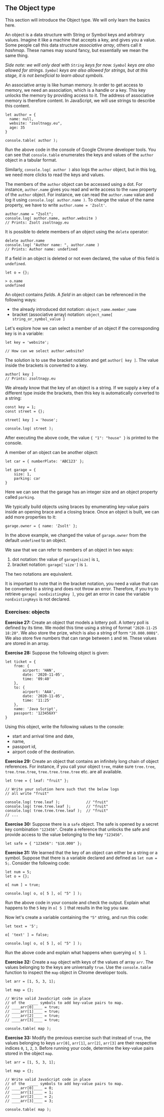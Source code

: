 ## The Object type

This section will introduce the Object type. We will only learn the basics here.

An object is a data structure with String or Symbol keys and arbitrary values. Imagine it like a machine that accepts a key, and gives you a value. Some people call this data structure *associative array*, others call it *hashmap*. These names may sound fancy, but essentially we mean the same thing.

*Side note: we will only deal with `String` keys for now. `Symbol` keys are also allowed for strings. `Symbol` keys are also allowed for strings, but at this stage, it is not beneficial to learn about symbols.*

An associative array is like human memory. In order to get access to memory, we need an association, which is a handle or a key. This key unlocks the memory by providing access to it. The address of associative memory is therefore content. In JavaScript, we will use strings to describe this content.

```
let author = {
  name: null,
  website: "zsoltnagy.eu",
  age: 35
}

console.table( author );
```

Run the above code in the console of Google Chrome developer tools. You can see that `console.table` enumerates the keys and values of the `author` object in a tabular format.

Similarly, `console.log( author )` also logs the `author` object, but in this log, we need more clicks to read the keys and values.

The members of the `author` object can be accessed using a dot. For instance, `author.name` gives you read and write access to the `name` property of the `author` object. For instance, we can read the `author.name` value and log it using `console.log( author.name )`. To change the value of the name property, we have to write `author.name = 'Zsolt'`.

```
author.name = "Zsolt";
console.log( author.name, author.website )
// Prints: Zsolt zsoltnagy.eu
```

It is possible to delete members of an object using the `delete` operator:

```
delete author.name
console.log( "Author name: ", author.name )
// Prints: Author name: undefined
```

If a field in an object is deleted or not even declared, the value of this field is `undefined`.

```
let o = {};

> o.name
undefined
```

An object contains *fields*. A *field* in an object can be referenced in the following ways:

- the already introduced dot notation: `object_name.member_name`
- bracket (associative array) notation: `object_name[ string_or_symbol_value ]`

Let's explore how we can select a member of an object if the corresponding key is in a variable:

```
let key = 'website';

// How can we select author.website?
```

The solution is to use the bracket notation and get `author[ key ]`. The value inside the brackets is converted to a key.

```
author[ key ]
// Prints: zsoltnagy.eu
```

We already know that the key of an object is a string. If we supply a key of a different type inside the brackets, then this key is automatically converted to a string:

```
const key = 1;
const street = {};

street[ key ] = 'house';

console.log( street );
```

After executing the above code, the value `{ "1": "house" }` is printed to the console.

A member of an object can be another object:

```
let car = { numberPlate: 'ABC123' };

let garage = {
    size: 1,
    parking: car
}
```

Here we can see that the garage has an integer size and an object property called `parking`.

We typically build objects using braces by enumerating key-value pairs inside an opening brace and a closing brace. Once an object is built, we can add more properties to it:

```
garage.owner = { name: 'Zsolt' };
```

In the above example, we changed the value of `garage.owner` from the default `undefined` to an object.

We saw that we can refer to members of an object in two ways:

1. dot notation: the value of `garage[size]` is `1`,
2. bracket notation: `garage['size']` is `1`.

The two notations are equivalent.

It is important to note that in the bracket notation, you need a value that can be converted to a string and does not throw an error. Therefore, if you try to retrieve `garage[ nonExistingKey ]`, you get an error in case the variable `nonExistingKeys` is not declared.


### Exercises: objects

**Exercise 27:** Create an object that models a lottery poll. A lottery poll is defined by its time. We model this time using a string of format `"2020-11-25 18:20"`. We also store the prize, which is also a string of form `"20.000.000$"`. We also store five numbers that can range between `1` and `90`. These values are stored in an array.

**Exercise 28:** Suppose the following object is given:

```
let ticket = {
    from: {
        airport: 'HAN',
        date: '2020-11-05',
        time: '09:40'
    },
    to: {
        airport: 'AAA',
        date: '2020-11-05',
        time: '11:25'
    },
    name: 'Java Script',
    passport: '123456XY'
}
```

Using this object, write the following values to the console:

- start and arrival time and date,
- name,
- passport id,
- airport code of the destination.

**Exercise 29:** Create an object that contains an infinitely long chain of object references. For instance, if you call your object `tree`, make sure `tree.tree`, `tree.tree.tree`, `tree.tree.tree.tree` etc. are all available.

```
let tree = { leaf: "fruit" };

// Write your solution here such that the below logs
// all write "fruit"

console.log( tree.leaf );            // "fruit"
console.log( tree.tree.leaf );       // "fruit"
console.log( tree.tree.tree.leaf );  // "fruit"
// ...
```

**Exercise 30:** Suppose there is a `safe` object. The safe is opened by a secret key combination `"123456"`. Create a reference that unlocks the safe and provide access to the value belonging to the key `"123456"`.

```
let safe = { "123456": "$10.000" };
```

**Exercise 31:** We learned that the key of an object can either be a string or a symbol. Suppose that there is a variable declared and defined as `let num = 5;`. Consider the following code:

```
let num = 5;
let o = {};

o[ num ] = true;

console.log( o, o[ 5 ], o[ "5" ] );
```

Run the above code in your console and check the output. Explain what happens to the `5` key in `o[ 5 ]` that results in the log you saw.

Now let's create a variable containing the `"5"` string, and run this code:

```
let text = '5';

o[ 'text' ] = false;

console.log( o, o[ 5 ], o[ "5" ] );
```

Run the above code and explain what happens when querying `o[ 5 ]`.

**Exercise 32:** Create a `map` object with keys of the values of array `arr`. The values belonging to the keys are universally `true`. Use the `console.table` function to inspect the `map` object in Chrome developer tools.

```
let arr = [1, 5, 3, 1];

let map = {};

// Write valid JavaScript code in place
// of the  ____ symbols to add key-value pairs to map.
// ____arr[0]____ = true;
// ____arr[1]____ = true;
// ____arr[2]____ = true;
// ____arr[3]____ = true;

console.table( map );
```

**Exercise 33:** Modify the previous exercise such that instead of `true`, the values belonging to keys `arr[0]`, `arr[1]`, `arr[2]`, `arr[3]` are their respective indices `0`, `1`, `2`, `3`. Before running your code, determine the key-value pairs stored in the object `map`.

```
let arr = [1, 5, 3, 1];

let map = {};

// Write valid JavaScript code in place
// of the  ____ symbols to add key-value pairs to map.
// ____arr[0]____ = 0;
// ____arr[1]____ = 1;
// ____arr[2]____ = 2;
// ____arr[3]____ = 3;

console.table( map );
```
